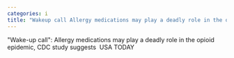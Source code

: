 ```yaml
---
categories: i
title: "Wakeup call Allergy medications may play a deadly role in the opioid epidemic CDC study suggests  USA TODAY"
---
```

"Wake-up call": Allergy medications may play a deadly role in the opioid epidemic, CDC study suggests&nbsp;&nbsp;USA TODAY
